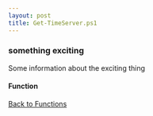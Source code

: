 ```yaml
---
layout: post
title: Get-TimeServer.ps1
---
```


### something exciting

Some information about the exciting thing

#### Function

<script async src="https://gist-it.appspot.com/github.com/BanterBoy/scripts-blog/blob/master/PowerShell/functions/time/Get-TimeServer.ps1"></script>

<a href="/menu/_pages/functions.html">Back to Functions</a>
